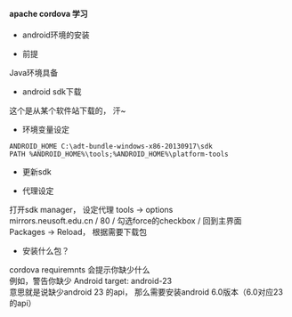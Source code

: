 #### apache cordova 学习

* android环境的安装

 * 前提

  Java环境具备

 * android sdk下载

  这个是从某个软件站下载的， 汗~

 * 环境变量设定

  ```
  ANDROID_HOME C:\adt-bundle-windows-x86-20130917\sdk
  PATH %ANDROID_HOME%\tools;%ANDROID_HOME%\platform-tools
  ```

 * 更新sdk

  * 代理设定

   打开sdk manager， 设定代理 tools -> options   
   mirrors.neusoft.edu.cn / 80 / 勾选force的checkbox / 回到主界面  
   Packages -> Reload， 根据需要下载包 
  
  * 安装什么包？

   cordova requiremnts 会提示你缺少什么  
   例如，警告你缺少 Android target: android-23  
   意思就是说缺少android 23 的api， 那么需要安装android 6.0版本（6.0对应23的api）
  